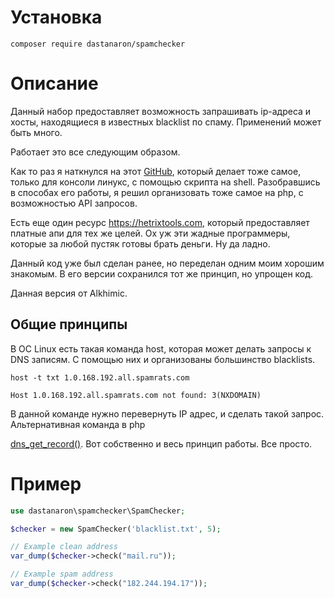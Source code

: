 Установка
=============
```
composer require dastanaron/spamchecker
```

Описание
=============

Данный набор предоставляет возможность запрашивать ip-адреса и хосты, находящиеся в известных
blacklist по спаму. Применений может быть много.

Работает это все следующим образом.

Как то раз я наткнулся на этот [GitHub](https://github.com/IntellexApps/blcheck), который делает тоже самое, только для
консоли линукс, с помощью скрипта на shell. Разобравшись в способах его работы, я решил организовать тоже самое на php,
с возможностью API запросов. 

Есть еще один ресурс <https://hetrixtools.com>, который предоставляет платные апи для тех же целей. 
Ох уж эти жадные программеры, которые за любой пустяк готовы брать деньги. Ну да ладно.

Данный код уже был сделан ранее, но переделан одним моим хорошим знакомым.
В его версии сохранился тот же принцип, но упрощен код.

Данная версия от Alkhimic.

Общие принципы
------------------

В ОС Linux есть такая команда host, которая может делать запросы к DNS записям. С помощью них и организованы большинство blacklists.

```shell
host -t txt 1.0.168.192.all.spamrats.com
```
```
Host 1.0.168.192.all.spamrats.com not found: 3(NXDOMAIN)
```
В данной команде нужно перевернуть IP адрес, и сделать такой запрос. Альтернативная команда в php

[dns_get_record()](http://php.net/manual/ru/function.dns-get-record.php). Вот собственно и весь принцип работы. Все просто.

Пример
=================
```php
use dastanaron\spamchecker\SpamChecker;

$checker = new SpamChecker('blacklist.txt', 5);

// Example clean address
var_dump($checker->check("mail.ru"));

// Example spam address
var_dump($checker->check("182.244.194.17"));
```